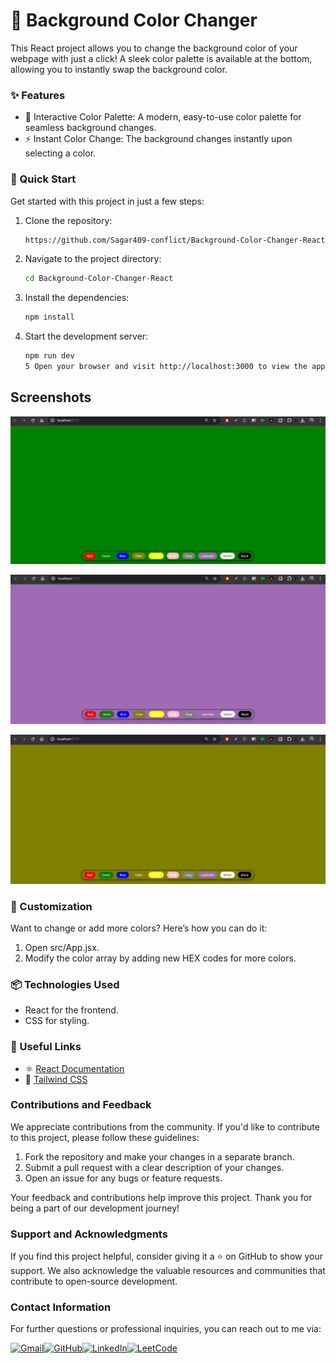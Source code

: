 # 🎨 Background Color Changer

This React project allows you to change the background color of your webpage with just a click! A sleek color palette is available at the bottom, allowing you to instantly swap the background color.

### ✨ Features

- 🎨 Interactive Color Palette: A modern, easy-to-use color palette for seamless background changes.
- ⚡ Instant Color Change: The background changes instantly upon selecting a color.

### 🚀 Quick Start

Get started with this project in just a few steps:

1. Clone the repository:
   ```bash
   https://github.com/Sagar409-conflict/Background-Color-Changer-React.git
   ```
2. Navigate to the project directory:
   ```bash
   cd Background-Color-Changer-React
   ```
3. Install the dependencies:
   ```bash
   npm install
   ```
4. Start the development server:
   ```bash
   npm run dev
   5 Open your browser and visit http://localhost:3000 to view the app.
   ```

## Screenshots

![Background Color Changer Example 1](./public/App%20Images/Screenshot%202024-09-06%20222045.png)

![Background Color Changer Example 1](./public/App%20Images/Screenshot%202024-09-06%20223759.png)

![Background Color Changer Example 1](./public/App%20Images/Screenshot%202024-09-06%20223833.png)

### 🎨 Customization

Want to change or add more colors? Here’s how you can do it:

1. Open src/App.jsx.
2. Modify the color array by adding new HEX codes for more colors.

### 📦 Technologies Used

- React for the frontend.
- CSS for styling.

### 🔗 Useful Links

- ⚛️ [React Documentation](https://react.dev/learn)
- 🌈 [Tailwind CSS](https://tailwindcss.com/docs)

### Contributions and Feedback

We appreciate contributions from the community. If you'd like to contribute to this project, please follow these guidelines:

1. Fork the repository and make your changes in a separate branch.
2. Submit a pull request with a clear description of your changes.
3. Open an issue for any bugs or feature requests.

Your feedback and contributions help improve this project. Thank you for being a part of our development journey!

### Support and Acknowledgments

If you find this project helpful, consider giving it a ⭐️ on GitHub to show your support. We also acknowledge the valuable resources and communities that contribute to open-source development.

### Contact Information

For further questions or professional inquiries, you can reach out to me via:

[![Gmail](https://img.shields.io/badge/gmail-EA4335?style=for-the-badge&logo=gmail&logoColor=white)](mailto:sagarjadav823@gmail.com)[![GitHub](https://img.shields.io/badge/github-181717?style=for-the-badge&logo=github&logoColor=white)](https://github.com/Sagar409-conflict)[![LinkedIn](https://img.shields.io/badge/linkedin-0A66C2?style=for-the-badge&logo=linkedin&logoColor=white)](https://www.linkedin.com/in/sagarjadav-profile/)[![LeetCode](https://img.shields.io/badge/leetcode-FFA116?style=for-the-badge&logo=leetcode&logoColor=white)](https://leetcode.com/u/sagarjadav823/)
